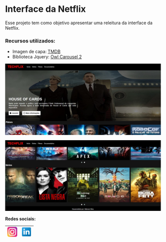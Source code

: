# Interface da Netflix
Esse projeto tem como objetivo apresentar uma releitura da interface da Netflix.

### Recursos utilizados: ###
- Imagen de capa: [TMDB](https://www.themoviedb.org/?language=pt-BR)
- Biblioteca Jquery: [Owl Carousel 2](https://owlcarousel2.github.io/OwlCarousel2/)

![tela01](img/tela01.jpg)

![tela01](img/tela02.jpg)

**Redes sociais:**

[![instagram](img/inst.png)](https://www.instagram.com/aldevan6/)| [![linkedin](img/linkedin.png)](https://www.linkedin.com/in/aldevan-silva-54a068149/)
----------|----------
